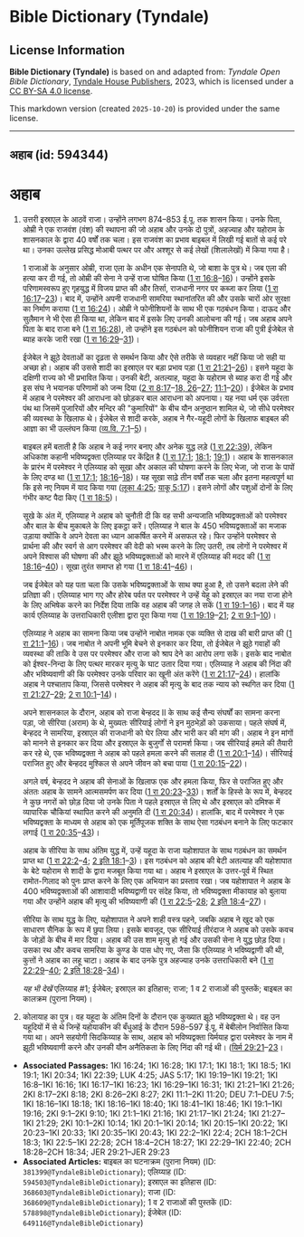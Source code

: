 # Bible Dictionary (Tyndale)

## License Information

**Bible Dictionary (Tyndale)** is based on and adapted from: _Tyndale Open Bible Dictionary_, [Tyndale House Publishers](https://tyndaleopenresources.com/), 2023, which is licensed under a [CC BY-SA 4.0 license](https://creativecommons.org/licenses/by-sa/4.0/legalcode.en).

This markdown version (created `2025-10-20`) is provided under the same license.



--------------------------------

## अहाब (id: 594344)

अहाब
====

1. उत्तरी इस्राएल के आठवें राजा। उन्होंने लगभग 874–853 ई.पू. तक शासन किया। उनके पिता, ओम्री ने एक राजवंश (वंश) की स्थापना की जो अहाब और उनके दो पुत्रों, अहज्याह और यहोराम के शासनकाल के द्वारा 40 वर्षों तक चला। इस राजवंश का प्रभाव बाइबल में लिखी गई बातों से कई परे था। उनका उल्लेख प्रसिद्ध मोआबी पत्थर पर और अश्शूर से कई लेखों (शिलालेखों) में किया गया है।

    1 राजाओं के अनुसार ओम्री, राजा एला के अधीन एक सेनापति थे, जो बाशा के पुत्र थे। जब एला की हत्या कर दी गई, तो ओम्री की सेना ने उन्हें राजा घोषित किया ([1 रा 16:8](https://ref.ly/1Kgs16:8-1Kgs16:16)–[16](https://ref.ly/1Kgs16:8-1Kgs16:16))। उन्होंने इसके परिणामस्वरूप हुए गृहयुद्ध में विजय प्राप्त की और तिर्सा, राजधानी नगर पर कब्जा कर लिया ([1 रा 16:17](https://ref.ly/1Kgs16:17-1Kgs16:23)–[23](https://ref.ly/1Kgs16:17-1Kgs16:23))। बाद में, उन्होंने अपनी राजधानी सामरिया स्थानांतरित की और उसके चारों ओर सुरक्षा का निर्माण कराया ([1 रा 16:24](https://ref.ly/1Kgs16:24))। ओम्री ने फोनीशियनों के साथ भी एक गठबंधन किया। दाऊद और सुलैमान ने भी ऐसा ही किया था, लेकिन बाद में इसके लिए उनकी आलोचना की गई। जब अहाब अपने पिता के बाद राजा बने ([1 रा 16:28](https://ref.ly/1Kgs16:28)), तो उन्होंने इस गठबंधन को फोनीशियन राजा की पुत्री ईजेबेल से ब्याह करके जारी रखा ([1 रा 16:29](https://ref.ly/1Kgs16:29-1Kgs16:31)–[31](https://ref.ly/1Kgs16:29-1Kgs16:31))।

    ईजेबेल ने झूठे देवताओं का दृढ़ता से समर्थन किया और ऐसे तरीके से व्यवहार नहीं किया जो सही या अच्छा हो। अहाब की उससे शादी का इस्राएल पर बड़ा प्रभाव पड़ा ([1 रा 21:21](https://ref.ly/1Kgs21:21-1Kgs21:26)–[26](https://ref.ly/1Kgs21:21-1Kgs21:26))। इसने यहूदा के दक्षिणी राज्य को भी प्रभावित किया। उनकी बेटी, अतल्याह, यहूदा के यहोराम से ब्याह करा दी गई और इस संघ ने भयानक परिणामों को जन्म दिया ([2 रा 8:17](https://ref.ly/2Kgs8:17-2Kgs8:18,2Kgs8:26-2Kgs8:27)–[18, 26](https://ref.ly/2Kgs8:17-2Kgs8:18,2Kgs8:26-2Kgs8:27)–[27](https://ref.ly/2Kgs8:17-2Kgs8:18,2Kgs8:26-2Kgs8:27); [11:1](https://ref.ly/2Kgs11:1-2Kgs11:20)–[20](https://ref.ly/2Kgs11:1-2Kgs11:20))। ईजेबेल के प्रभाव में अहाब ने परमेश्वर की आराधना को छोड़कर बाल आराधना को अपनाया। यह नया धर्म एक उर्वरता पंथ था जिसमें पुजारियों और मन्दिर की "कुमारियों" के बीच यौन अनुष्ठान शामिल थे, जो सीधे परमेश्वर की व्यवस्था के खिलाफ थे। ईजेबेल से शादी करके, अहाब ने गैर\-यहूदी लोगों के खिलाफ बाइबल की आज्ञा का भी उल्लंघन किया ([व्य.वि. 7:1](https://ref.ly/Deut7:1-Deut7:5)–[5](https://ref.ly/Deut7:1-Deut7:5))।

    बाइबल हमें बताती है कि अहाब ने कई नगर बनाए और अनेक युद्ध लड़े ([1 रा 22:39](https://ref.ly/1Kgs22:39)), लेकिन अधिकांश कहानी भविष्यद्वक्ता एलिय्याह पर केंद्रित है ([1 रा 17:1](https://ref.ly/1Kgs17:1); [18:1](https://ref.ly/1Kgs18:1); [19:1](https://ref.ly/1Kgs19:1))। अहाब के शासनकाल के प्रारंभ में परमेश्वर ने एलिय्याह को सूखा और अकाल की घोषणा करने के लिए भेजा, जो राजा के पापों के लिए दण्ड था ([1 रा 17:1](https://ref.ly/1Kgs17:1); [18:16](https://ref.ly/1Kgs18:16-1Kgs18:18)–[18](https://ref.ly/1Kgs18:16-1Kgs18:18))। यह सूखा साढ़े तीन वर्षों तक चला और इतना महत्वपूर्ण था कि इसे नए नियम में याद किया गया ([लूका 4:25](https://ref.ly/Luke4:25); [याकू 5:17](https://ref.ly/Jas5:17))। इसने लोगों और पशुओं दोनों के लिए गंभीर कष्ट पैदा किए ([1 रा 18:5](https://ref.ly/1Kgs18:5))।

    सूखे के अंत में, एलिय्याह ने अहाब को चुनौती दी कि वह सभी अन्यजाति भविष्यद्वक्ताओं को परमेश्वर और बाल के बीच मुकाबले के लिए इकट्ठा करें। एलिय्याह ने बाल के 450 भविष्यद्वक्ताओं का मजाक उड़ाया क्योंकि वे अपने देवता का ध्यान आकर्षित करने में असफल रहे। फिर उन्होंने परमेश्वर से प्रार्थना की और स्वर्ग से आग परमेश्वर की वेदी को भस्म करने के लिए उतरी, तब लोगों ने परमेश्वर में अपने विश्वास की घोषणा की और झूठे भविष्यद्वक्ताओं को मारने में एलिय्याह की मदद की ([1 रा 18:16](https://ref.ly/1Kgs18:16-1Kgs18:40)–[40](https://ref.ly/1Kgs18:16-1Kgs18:40))। सूखा तुरंत समाप्त हो गया ([1 रा 18:41](https://ref.ly/1Kgs18:41-1Kgs18:46)–[46](https://ref.ly/1Kgs18:41-1Kgs18:46))।

    जब ईजेबेल को यह पता चला कि उसके भविष्यद्वक्ताओं के साथ क्या हुआ है, तो उसने बदला लेने की प्रतिज्ञा की। एलिय्याह भाग गए और होरेब पर्वत पर परमेश्वर ने उन्हें येहू को इस्राएल का नया राजा होने के लिए अभिषेक करने का निर्देश दिया ताकि वह अहाब की जगह ले सकें ([1 रा 19:1–16](https://ref.ly/1Kgs19:1-1Kgs19:16))। बाद में यह कार्य एलिय्याह के उत्तराधिकारी एलीशा द्वारा पूरा किया गया ([1 रा 19:19](https://ref.ly/1Kgs19:19-1Kgs19:21)–[21](https://ref.ly/1Kgs19:19-1Kgs19:21); [2 रा 9:1](https://ref.ly/2Kgs9:1-2Kgs9:10)–[10](https://ref.ly/2Kgs9:1-2Kgs9:10))।

    एलिय्याह ने अहाब का सामना किया जब उन्होंने नाबोत नामक एक व्यक्ति से दाख की बारी प्राप्त की ([1 रा 21:1](https://ref.ly/1Kgs21:1-1Kgs21:16)–[16](https://ref.ly/1Kgs21:1-1Kgs21:16))। जब नाबोत ने अपनी भूमि बेचने से इनकार कर दिया, तो ईजेबेल ने झूठे गवाहों की व्यवस्था की ताकि वे उस पर परमेश्वर और राजा को श्राप देने का आरोप लगा सकें। इसके बाद नाबोत को ईश्वर\-निन्दा के लिए पत्थर मारकर मृत्यु के घाट उतार दिया गया। एलिय्याह ने अहाब की निंदा की और भविष्यवाणी की कि परमेश्वर उनके परिवार का खूनी अंत करेंगे ([1 रा 21:17](https://ref.ly/1Kgs21:17-1Kgs21:24)–[24](https://ref.ly/1Kgs21:17-1Kgs21:24))। हालांकि अहाब ने पश्चाताप किया, जिससे परमेश्वर ने अहाब की मृत्यु के बाद तक न्याय को स्थगित कर दिया ([1 रा 21:27](https://ref.ly/1Kgs21:27-1Kgs21:29)–[29](https://ref.ly/1Kgs21:27-1Kgs21:29); [2 रा 10:1](https://ref.ly/2Kgs10:1-2Kgs10:14)–[14](https://ref.ly/2Kgs10:1-2Kgs10:14))।

    अपने शासनकाल के दौरान, अहाब को राजा बेन्हदद II के साथ कई सैन्य संघर्षों का सामना करना पड़ा, जो सीरिया (अराम) के थे, मुख्यतः सीरियाई लोगों ने इन मुठभेड़ों को उकसाया। पहले संघर्ष में, बेन्हदद ने सामरिया, इस्राएल की राजधानी को घेर लिया और भारी कर की मांग की। अहाब ने इन मांगों को मानने से इनकार कर दिया और इस्राएल के बुजुर्गों से परामर्श किया। जब सीरियाई हमले की तैयारी कर रहे थे, एक भविष्यद्वक्ता ने अहाब को पहले हमला करने की सलाह दी ([1 रा 20:1](https://ref.ly/1Kgs20:1-1Kgs20:14)–[14](https://ref.ly/1Kgs20:1-1Kgs20:14))। सीरियाई पराजित हुए और बेन्हदद मुश्किल से अपने जीवन को बचा पाया ([1 रा 20:15](https://ref.ly/1Kgs20:15-1Kgs20:22)–[22](https://ref.ly/1Kgs20:15-1Kgs20:22))।

    अगले वर्ष, बेन्हदद ने अहाब की सेनाओं के खिलाफ एक और हमला किया, फिर से पराजित हुए और अंततः अहाब के सामने आत्मसमर्पण कर दिया ([1 रा 20:23](https://ref.ly/1Kgs20:23-1Kgs20:33)–[33](https://ref.ly/1Kgs20:23-1Kgs20:33))। शर्तों के हिस्से के रूप में, बेन्हदद ने कुछ नगरों को छोड़ दिया जो उनके पिता ने पहले इस्राएल से लिए थे और इस्राएल को दमिश्क में व्यापारिक चौकियां स्थापित करने की अनुमति दी ([1 रा 20:34](https://ref.ly/1Kgs20:34))। हालांकि, बाद में परमेश्वर ने एक भविष्यद्वक्ता के माध्यम से अहाब को एक मूर्तिपूजक शक्ति के साथ ऐसा गठबंधन बनाने के लिए फटकार लगाई ([1 रा 20:35](https://ref.ly/1Kgs20:35-1Kgs20:43)–[43](https://ref.ly/1Kgs20:35-1Kgs20:43))।

    अहाब के सीरिया के साथ अंतिम युद्ध में, उन्हें यहूदा के राजा यहोशापात के साथ गठबंधन का समर्थन प्राप्त था ([1 रा 22:2](https://ref.ly/1Kgs22:2-1Kgs22:4)–[4](https://ref.ly/1Kgs22:2-1Kgs22:4); [2 इति 18:1](https://ref.ly/2Chr18:1-2Chr18:3)–[3](https://ref.ly/2Chr18:1-2Chr18:3))। इस गठबंधन को अहाब की बेटी अतल्याह की यहोशापात के बेटे यहोराम से शादी के द्वारा मजबूत किया गया था। अहाब ने इस्राएल के उत्तर\-पूर्व में स्थित रामोत\-गिलाद को पुनः प्राप्त करने के लिए एक अभियान का प्रस्ताव रखा। जब यहोशापात ने अहाब के 400 भविष्यद्वक्ताओं की आशावादी भविष्यद्वाणी पर संदेह किया, तो भविष्यद्वक्ता मीकायाह को बुलाया गया और उन्होंने अहाब की मृत्यु की भविष्यवाणी की ([1 रा 22:5](https://ref.ly/1Kgs22:5-1Kgs22:28)–[28](https://ref.ly/1Kgs22:5-1Kgs22:28); [2 इति 18:4](https://ref.ly/2Chr18:4-2Chr18:27)–[27](https://ref.ly/2Chr18:4-2Chr18:27))।

    सीरिया के साथ युद्ध के लिए, यहोशापात ने अपने शाही वस्त्र पहने, जबकि अहाब ने खुद को एक साधारण सैनिक के रूप में छुपा लिया। इसके बावजूद, एक सीरियाई तीरंदाज ने अहाब को उसके कवच के जोड़ों के बीच में मार दिया। अहाब की उस शाम मृत्यु हो गई और उसकी सेना ने युद्ध छोड़ दिया। उसका रथ और कवच सामरिया के कुण्ड के पास धोए गए, जैसा कि एलिय्याह ने भविष्यद्वाणी की थी, कुत्तों ने अहाब का लहू चाटा। अहाब के बाद उनके पुत्र अहज्याह उनके उत्तराधिकारी बने ([1 रा 22:29](https://ref.ly/1Kgs22:29-1Kgs22:40)–[40](https://ref.ly/1Kgs22:29-1Kgs22:40); [2 इति 18:28](https://ref.ly/2Chr18:28-2Chr18:34)–[34](https://ref.ly/2Chr18:28-2Chr18:34))।

    *यह भी देखें* एलिय्याह \#1; ईजेबेल; इस्राएल का इतिहास; राजा; 1 व 2 राजाओं की पुस्तकें; बाइबल का कालक्रम (पुराना नियम)।

2. कोलायाह का पुत्र। वह यहूदा के अंतिम दिनों के दौरान एक कुख्यात झूठे भविष्यद्वक्ता थे। वह उन यहूदियों में से थे जिन्हें यहोयाकीन की बँधुआई के दौरान 598–597 ई.पू. में बेबीलोन निर्वासित किया गया था। अपने सहयोगी सिदकिय्याह के साथ, अहाब को भविष्यद्वक्ता यिर्मयाह द्वारा परमेश्वर के नाम में झूठी भविष्यवाणी करने और उनकी यौन अनैतिकता के लिए निंदा की गई थी। ([यिर्म 29:21](https://ref.ly/Jer29:21-Jer29:23)–[23](https://ref.ly/Jer29:21-Jer29:23)।

* **Associated Passages:** 1KI 16:24; 1KI 16:28; 1KI 17:1; 1KI 18:1; 1KI 18:5; 1KI 19:1; 1KI 20:34; 1KI 22:39; LUK 4:25; JAS 5:17; 1KI 19:19–1KI 19:21; 1KI 16:8–1KI 16:16; 1KI 16:17–1KI 16:23; 1KI 16:29–1KI 16:31; 1KI 21:21–1KI 21:26; 2KI 8:17–2KI 8:18; 2KI 8:26–2KI 8:27; 2KI 11:1–2KI 11:20; DEU 7:1–DEU 7:5; 1KI 18:16–1KI 18:18; 1KI 18:16–1KI 18:40; 1KI 18:41–1KI 18:46; 1KI 19:1–1KI 19:16; 2KI 9:1–2KI 9:10; 1KI 21:1–1KI 21:16; 1KI 21:17–1KI 21:24; 1KI 21:27–1KI 21:29; 2KI 10:1–2KI 10:14; 1KI 20:1–1KI 20:14; 1KI 20:15–1KI 20:22; 1KI 20:23–1KI 20:33; 1KI 20:35–1KI 20:43; 1KI 22:2–1KI 22:4; 2CH 18:1–2CH 18:3; 1KI 22:5–1KI 22:28; 2CH 18:4–2CH 18:27; 1KI 22:29–1KI 22:40; 2CH 18:28–2CH 18:34; JER 29:21–JER 29:23
* **Associated Articles:** बाइबल का घटनाक्रम (पुराना नियम) (ID: `381399@TyndaleBibleDictionary`); एलिय्याह (ID: `594503@TyndaleBibleDictionary`); इस्राएल का इतिहास  (ID: `368603@TyndaleBibleDictionary`); राजा (ID: `368609@TyndaleBibleDictionary`); 1 व 2 राजाओं की पुस्तकें (ID: `578898@TyndaleBibleDictionary`); ईजेबेल (ID: `649116@TyndaleBibleDictionary`)

